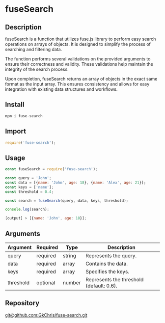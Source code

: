 # fuseSearch

## Description

fuseSearch is a function that utilizes fuse.js library to perform easy search operations on arrays of objects. It is designed to simplify the process of searching and filtering data.

The function performs several validations on the provided arguments to ensure their correctness and validity. These validations help maintain the integrity of the search process.

Upon completion, fuseSearch returns an array of objects in the exact same format as the input array. This ensures consistency and allows for easy integration with existing data structures and workflows.

## Install 

```Javascript
npm i fuse-search
```

## Import

```Javascript
require('fuse-search');
```

## Usage 

```Javascript
const fuseSearch = require('fuse-search');

const query = 'John';
const data = [{name: 'John', age: 18}, {name: 'Alex', age: 21}];
const keys = ['name'];
const threshold = 0.4; 

const search = fuseSearch(query, data, keys, threshold);

console.log(search);

[output] > [{name: 'John', age: 18}];
```

## Arguments

| Argument   | Required | Type   | Description                                      |
|------------|----------|--------|--------------------------------------------------|
| query      | required | string | Represents the query.                            |
| data       | required | array  | Contains the data.                               |
| keys       | required | array  | Specifies the keys.                              |
| threshold  | optional | number | Represents the threshold (default: 0.6).         |


## Repository

[git@github.com:GkChris/fuse-search.git](https://github.com/GkChris/fuse-search.git)

